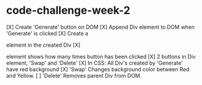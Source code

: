# code-challenge-week-2

[X] Create 'Generate' button on DOM
[X] Append Div element to DOM when 'Generate' is clicked
[X] Create a <p> element in the created Div 
[X] <p> element shows how many times button has been clicked
[X] 2 buttons in Div element, 'Swap' and 'Delete'
[X] In CSS: All Div's created by 'Generate' have red background
[X] 'Swap' Changes background color between Red and Yellow.
[ ] 'Delete' Removes parent Div from DOM. 